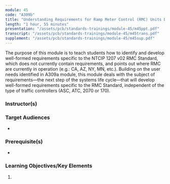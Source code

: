 ```yaml
---
module: 45
code: "A309b"
title: "Understanding Requirements for Ramp Meter Control (RMC) Units Based on NTCIP 1207 Standard v02"
length: "1 hour, 55 minutes"
presentation: "/assets/pcb/standards-trainings/module-45/m45ppt.pdf"
transcript: "/assets/pcb/standards-trainings/module-45/m45trans.pdf"
supplement: "/assets/pcb/standards-trainings/module-45/m45sup.pdf"
---
```

The purpose of this module is to teach students how to identify and develop well-formed requirements specific to the NTCIP 1207 v02 RMC Standard, which does not currently contain requirements, and points out where RMC are currently in operation (e.g.: CA, AZ, NY, MN, etc.). Building on the user needs identified in A309a module, this module deals with the subject of requirements—the next step of the systems life cycle—that will develop well-formed requirements specific to the RMC Standard, independent of the type of traffic controllers (ASC, ATC, 2070 or 170).

### Instructor(s)


### Target Audiences
* 

### Prerequisite(s)
* 

### Learning Objectives/Key Elements
1. 